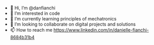 - 👋 Hi, I’m @danfianchi
- 👀 I’m interested in code
- 🌱 I’m currently learning principles of mechatronics
- 💞️ I’m looking to collaborate on digital projects and solutions
- 📫 How to reach me https://www.linkedin.com/in/danielle-fianchi-8684b31b4

<!---
danfianchi/danfianchi is a ✨ special ✨ repository because its `README.md` (this file) appears on your GitHub profile.
You can click the Preview link to take a look at your changes.
--->
